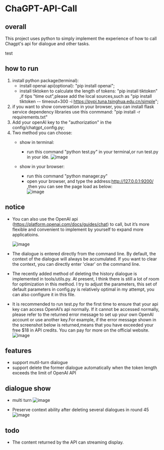 # ChaGPT-API-Call

## overall
This project uses python to simply implement the experience of how to call Chagpt's api for dialogue and other tasks.

test
## how to run
1. install python package(terminal):
    - install openai api(optional): "pip install openai";
    - install tiktoken to calculate the length of tokens: "pip install tiktoken" ,if tips "time out",please add the local sources,such as "pip install tiktoken --      timeout=300 -i https://pypi.tuna.tsinghua.edu.cn/simple";
2. if you want to show conversation in your browser, you can install flask service dependency libraries use this conmmand: "pip install -r requirements.txt"
3. Add your openAI key to the "authorization" in the config/chatgpt_config.py;
4. Two method you can choose:
    - show in terminal: 
        - run this command "python test.py" in your terminal,or run test.py in your ide.
        ![image](https://user-images.githubusercontent.com/17317538/233408407-f798960d-cde1-4f8f-af5a-98edbe7a5dd8.png)


    - show in your browser:
        -   run this command "python manager.py"
        -   open your browser, and type the address:http://127.0.0.1:9200/ ,then you can see the page load as below:  
        ![image](https://user-images.githubusercontent.com/17317538/233398571-83818f5a-8e00-45ad-9b32-d6db1dbfdd55.png)


## notice
- You can also use the OpenAI api (https://platform.openai.com/docs/guides/chat) to call, but it’s more flexible and convenient to implement by yourself to expand more applicatioins.
  
  ![image](https://user-images.githubusercontent.com/17317538/222936144-e1b52aa2-b400-4680-a2cb-7dd7ffd99a93.png)
- The dialogue is entered directly from the command line. By default, the context of the dialogue will always be accumulated. If you want to clear the context, you can directly enter 'clear' on the command line.
- The recently added method of deleting the history dialogue is implemented in tools/utils.py. At present, I think there is still a lot of room for optimization in this method. I try to adjust the parameters, this set of default parameters in config.py is relatively optimal in my attempt, you can also configure it in this file.
- It is recommended to run test.py for the first time to ensure that your api key can access OpenAI’s api normally. If it cannot be accessed normally, please refer to the returned error message to set up your own OpenAI account or use another key.For example, if the error message shown in the screenshot below is returned,means that you have exceeded your free $18 in API credits. You can pay for more on the official website.
    ![image](https://github.com/ChristopheZhao/ChaGPT-API-Call/assets/17317538/bc9f4165-13bb-48e5-9a7d-adb8bbc12ccf)




## features
- support mutil-turn dialogue
- support delete the former dialogue automatically when the token length exceeds the limit of OpenAI API

## dialogue show
- multi turn
![image](https://user-images.githubusercontent.com/17317538/222916920-4bf3a9bc-68de-4e3d-86b4-12881c5c6926.png)

- Preserve context ability after deleting several dialogues in round 45
![image](https://user-images.githubusercontent.com/17317538/224521387-cbc3db6b-8638-4ece-bfc5-dbf6dd1d9bdb.png)

## todo
- The content returned by the API can streaming display.
